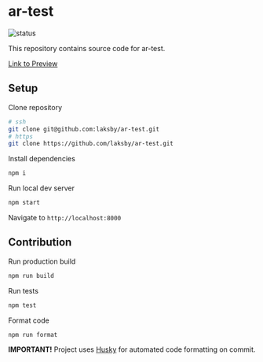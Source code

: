 # ar-test

![status](https://github.com/laksby/ar-test/actions/workflows/gatsby.yml/badge.svg?branch=main)

This repository contains source code for ar-test.

[Link to Preview](https://laksby.github.io/ar-test/)

## Setup

Clone repository

```bash
# ssh
git clone git@github.com:laksby/ar-test.git
# https
git clone https://github.com/laksby/ar-test.git
```

Install dependencies

```bash
npm i
```

Run local dev server

```bash
npm start
```

Navigate to `http://localhost:8000`

## Contribution

Run production build

```bash
npm run build
```

Run tests

```bash
npm test
```

Format code

```bash
npm run format
```

**IMPORTANT!** Project uses [Husky](https://github.com/typicode/husky) for automated code formatting on commit.
